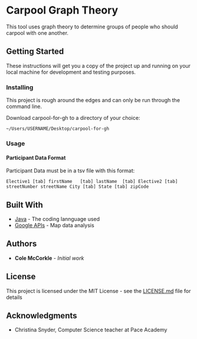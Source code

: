 # Carpool Graph Theory

This tool uses graph theory to determine groups of people who should carpool with one another. 

## Getting Started

These instructions will get you a copy of the project up and running on your local machine for development and testing purposes.

### Installing

This project is rough around the edges and can only be run through the command line.

Download carpool-for-gh to a directory of your choice:

```
~/Users/USERNAME/Desktop/carpool-for-gh
```

### Usage

#### Participant Data Format
Participant Data must be in a tsv file with this format:

```
Elective1 [tab] firstName	[tab] lastName	[tab] Elective2	[tab] streetNumber streetName City [tab] State [tab] zipCode
```
	

## Built With

* [Java](https://java.com/en/download/) - The coding lannguage used
* [Google APIs](https://developers.google.com/products/) - Map data analysis

## Authors

* **Cole McCorkle** - *Initial work*

## License

This project is licensed under the MIT License - see the [LICENSE.md](LICENSE.md) file for details

## Acknowledgments

* Christina Snyder, Computer Science teacher at Pace Academy

